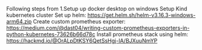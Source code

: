 Following steps from
1.Setup up docker desktop on windows
Setup Kind kubernetes cluster
Set up helm: https://get.helm.sh/helm-v3.16.3-windows-arm64.zip
Create custom prometheus exporter: https://medium.com/@dast04/writing-custom-prometheus-exporters-in-python-kubernetes-73626b66d78c
Install prometheus stack using helm: https://hackmd.io/@OrALpDtKSY6QetSsHgj-IA/BJXuuNmYP
